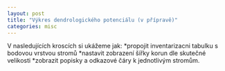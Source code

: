```yaml
---
layout: post
title: "Výkres dendrologického potenciálu (v přípravě)"
categories: misc
---
```

V nasledujících kroscích si ukážeme jak:
*propojit inventarizacni tabulku s bodovou vrstvou stromů 
*nastavit zobrazení šířky korun dle skutečné velikosti
*zobrazit popisky a odkazové čáry k jednotlivým stromům.
